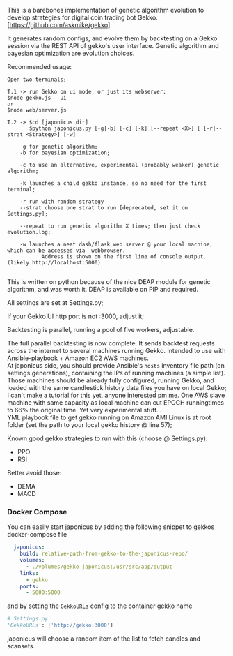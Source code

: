 This is a barebones implementation of genetic algorithm evolution to develop strategies for digital coin trading bot Gekko. [https://github.com/askmike/gekko]

It generates random configs, and evolve them by backtesting on a Gekko session via the REST API of gekko's user interface. Genetic algorithm and bayesian optimization are evolution choices.

Recommended usage:
```
Open two terminals;

T.1 -> run Gekko on ui mode, or just its webserver:
$node gekko.js --ui
or
$node web/server.js

T.2 -> $cd [japonicus dir]
       $python japonicus.py [-g|-b] [-c] [-k] [--repeat <X>] [ [-r|--strat <Strategy>] [-w]

    -g for genetic algorithm;
    -b for bayesian optimization;

    -c to use an alternative, experimental (probably weaker) genetic algorithm;

    -k launches a child gekko instance, so no need for the first terminal;
    
    -r run with random strategy
    --strat choose one strat to run [deprecated, set it on Settings.py];
    
    --repeat to run genetic algorithm X times; then just check evolution.log;

    -w launches a neat dash/flask web server @ your local machine, which can be accessed via  webbrowser.
           Address is shown on the first line of console output. (likely http://localhost:5000)


```
This is written on python because of the nice DEAP module for genetic algorithm, and was worth it. DEAP is available on PIP and required.

All settings are set at Settings.py;

If your Gekko UI http port is not :3000, adjust it;

Backtesting is parallel, running a pool of five workers, adjustable.


The full parallel backtesting is now complete. It sends backtest requests across the internet to several machines running Gekko.
Intended to use with Ansible-playbook + Amazon EC2 AWS machines. <br>
At japonicus side, you should provide Ansible's `hosts` inventory file path (on settings.generations), containing
the IPs of running machines (a simple list). <br>
Those machines should be already fully configured, running Gekko, and loaded with the same candlestick history data
files you have on local Gekko;<br>
I can't make a tutorial for this yet, anyone interested pm me. One AWS slave machine with same
capacity as local machine can cut EPOCH runningtimes to 66% the original time. Yet very experimental stuff...<br>
YML playbook file to get gekko running on Amazon AMI Linux is at root folder (set the path to your local gekko history @ line 57);


Known good gekko strategies to run with this (choose @ Settings.py):
 - PPO
 - RSI

Better avoid those:
- DEMA
- MACD


### Docker Compose

You can easily start japonicus by adding the following snippet to gekkos docker-compose file

```yml
  japonicus:
    build: relative-path-from-gekko-to-the-japonicus-repo/
    volumes:
      - ./volumes/gekko-japonicus:/usr/src/app/output
    links:
      - gekko
    ports:
      - 5000:5000
```

and by setting the `GekkoURLs` config to the container gekko name
```python
# Settings.py
'GekkoURLs': ['http://gekko:3000']
```

japonicus will choose a random item of the list to fetch candles and scansets.
